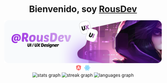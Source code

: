 <div align="center">
  <h1 align="center"> Bienvenido, soy <a href="">RousDev</a></h1>
</div>
<img src="/public/Banner.png">
<div align="center">
    <img src="/public/angular.png">
    <img src="/public/react.png">

</div>

<div align="center">
  <img src="https://github-readme-stats.vercel.app/api?username=asda&hide_title=false&hide_rank=false&show_icons=true&include_all_commits=true&count_private=true&disable_animations=false&theme=dracula&locale=en&hide_border=false" height="150" alt="stats graph"  />
  <img src="https://streak-stats.demolab.com?user=asda&locale=en&mode=daily&theme=dracula&hide_border=false&border_radius=5" height="150" alt="streak graph"  />
  <img src="https://github-readme-stats.vercel.app/api/top-langs?username=asda&locale=en&hide_title=false&layout=compact&card_width=320&langs_count=5&theme=merko&hide_border=false" height="150" alt="languages graph"  />
</div>

